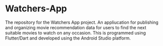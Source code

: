 # Watchers-App
The repository for the Watchers App project. An appliucation for publishing and organizing movie recommendation data for users to find the next suitable movies to watch on any occasion. This is programmed using Flutter/Dart and developed using the Android Studio platform.
